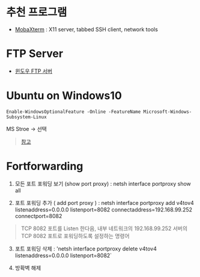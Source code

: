 # 추천 프로그램 

- [MobaXterm](ttps://mobaxterm.mobatek.net) : X11 server, tabbed SSH client, network tools

# FTP Server 

- [윈도우 FTP 서버](https://multicore-it.com/4)

# Ubuntu on Windows10

`Enable-WindowsOptionalFeature -Online -FeatureName Microsoft-Windows-Subsystem-Linux`

MS Stroe -> 선택 
> [참고](https://docs.microsoft.com/ko-kr/windows/wsl/install-win10)

# Fortforwarding


1. 모든 포트 포워딩 보기 (show port proxy) : netsh interface portproxy show all

2. 포트 포워딩 추가 ( add port proxy ) : netsh interface portproxy add v4tov4 listenaddress=0.0.0.0 listenport=8082 connectaddress=192.168.99.252 connectport=8082
 > TCP 8082 포트를 Listen 한다음, 내부 네트워크의 192.168.99.252 서버의 TCP 8082 포트로 포워딩하도록 설정하는 명령어

3. 포트 포워딩 삭제 : 'netsh interface portproxy delete v4tov4 listenaddress=0.0.0.0 listenport=8082`

4. 방확벽 해제
